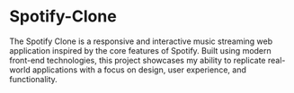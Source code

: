 # Spotify-Clone
The Spotify Clone is a responsive and interactive music streaming web application inspired by the core features of Spotify. Built using modern front-end technologies, this project showcases my ability to replicate real-world applications with a focus on design, user experience, and functionality.
